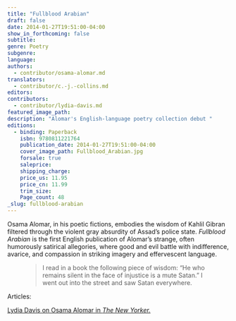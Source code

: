 ```yaml
---
title: "Fullblood Arabian"
draft: false
date: 2014-01-27T19:51:00-04:00
show_in_forthcoming: false
subtitle:
genre: Poetry
subgenre:
language:
authors:
  - contributor/osama-alomar.md
translators:
  - contributor/c.-j.-collins.md
editors:
contributors:
  - contributor/lydia-davis.md
featured_image_path:
description: "Alomar's English-language poetry collection debut "
editions:
  - binding: Paperback
    isbn: 9780811221764
    publication_date: 2014-01-27T19:51:00-04:00
    cover_image_path: Fullblood_Arabian.jpg
    forsale: true
    saleprice:
    shipping_charge:
    price_us: 11.95
    price_cn: 11.99
    trim_size:
    Page_count: 48
_slug: fullblood-arabian
---
```


Osama Alomar, in his poetic fictions, embodies the wisdom of Kahlil Gibran filtered through the violent gray absurdity of Assad’s police state. _Fullblood Arabian_ is the first English publication of Alomar’s strange, often humorously satirical allegories, where good and evil battle with indifference, avarice, and compassion in striking imagery and effervescent language.

<figure data-type="quote">

> I read in a book the following piece of wisdom: “He who remains silent in the face of injustice is a mute Satan.” I went out into the street and saw Satan everywhere.

</figure>

Articles:

[Lydia Davis on Osama Alomar in _The New Yorker._](http://www.newyorker.com/online/blogs/books/2013/12/osama-alomars-very-short-tales.html)

